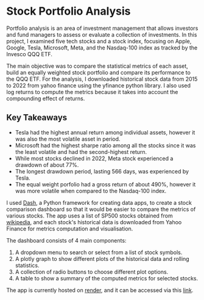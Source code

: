 # Stock Portfolio Analysis
Portfolio analysis is an area of investment management that allows investors and fund managers to assess or evaluate a collection of investments. In this project, I examined five tech stocks and a stock index, focusing on Apple, Google, Tesla, Microsoft, Meta, and the Nasdaq-100 index as tracked by the Invesco QQQ ETF.

The main objective was to compare the statistical metrics of each asset, build an equally weighted stock portfolio and compare its performance to the QQQ ETF. For the analysis, I downloaded historical stock data from 2015 to 2022 from yahoo finance using the yfinance python library. I also used log returns to compute the metrics because it takes into account the compounding effect of returns.

## Key Takeaways

* Tesla had the highest annual return among individual assets, however it was also the most volatile asset in  period.
* Microsoft had the highest sharpe ratio among all the stocks since it was the least volatile and had the second-highest return.
* While most stocks declined in 2022, Meta stock experienced a drawdown of about 77%.
* The longest drawdown period, lasting 566 days, was experienced by Tesla.
* The equal weight porfolio had a gross return of about 490%, however it was more volatile when compared to the Nasdaq-100 index.

I used [Dash](https://plotly.com/dash/), a Python framework for creating data apps, to create a stock comparison dashboard so that it would be easier to compare the metrics of various stocks. The app uses a list of SP500 stocks obtained from [wikipedia]("https://en.wikipedia.org/wiki/List_of_S%26P_500_companies"), and each stock's historical data is downloaded from Yahoo Finance for metrics computation and visualisation.

The dashboard consists of 4 main components:
1. A dropdown menu to search or select from a list of stock symbols.
2. A plotly graph to show different plots of the historical data and rolling statistics.
3. A collection of radio buttons to choose different plot options.
4. A table to show a summary of the computed metrics for selected stocks.

The app is currently hosted on [render](render.com), and it can be accessed via this [link](https://stock-comparison-dashboard.onrender.com).